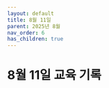 ```yaml
---
layout: default
title: 8월 11일
parent: 2025년 8월
nav_order: 6
has_children: true
---
```


# 8월 11일 교육 기록
